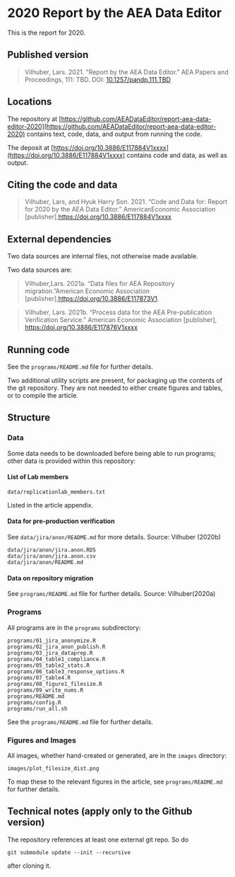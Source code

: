 # 2020 Report by the AEA Data Editor
This is the report for 2020. 

## Published version

> Vilhuber, Lars. 2021. "Report by the AEA Data Editor." AEA Papers and Proceedings, 111: TBD. DOI: [10.1257/pandp.111.TBD](https://doi.org/10.1257/pandp.111.TBD)

## Locations
The repository at [https://github.com/AEADataEditor/report-aea-data-editor-2020](https://github.com/AEADataEditor/report-aea-data-editor-2020) contains text, code, data, and output from running the code. 

The deposit at [https://doi.org/10.3886/E117884V1xxxx](https://doi.org/10.3886/E117884V1xxxx) contains code and data, as well as output. 


## Citing the code and data

> Vilhuber, Lars, and Hyuk Harry Son. 2021. “Code and Data for:  Report for 2020  by  the  AEA  Data  Editor.”  AmericanEconomic  Association  [publisher],https://doi.org/10.3886/E117884V1xxxx


## External dependencies

Two data sources are internal files, not otherwise made available. 

Two data sources are:

> Vilhuber,Lars. 2021a. “Data files for AEA Repository migration.”American Economic Association [publisher],https://doi.org/10.3886/E117873V1.

> Vilhuber,  Lars. 2021b.  “Process  data  for  the AEA  Pre-publication  Verification  Service.” American Economic Association [publisher], https://doi.org/10.3886/E117876V1xxxx

## Running code

See the `programs/README.md` file for further details.

Two additional utility scripts are present, for packaging up the contents of the git repository. They are not needed to either create figures and tables, or to compile the article.

## Structure

### Data

Some data needs to be downloaded before being able to run programs; other data is provided within this repository:

#### List of Lab members

```
data/replicationlab_members.txt
```

Listed in the article appendix.

#### Data for pre-production verification

See `data/jira/anon/README.md` for more details. 
Source: Vilhuber (2020b)

```
data/jira/anon/jira.anon.RDS
data/jira/anon/jira.anon.csv
data/jira/anon/README.md
```

#### Data on repository migration

See `programs/README.md` file for further details.
Source: Vilhuber(2020a)


### Programs

All programs are in the `programs` subdirectory:
```
programs/01_jira_anonymize.R
programs/02_jira_anon_publish.R
programs/03_jira_dataprep.R
programs/04_table1_compliance.R
programs/05_table2_stats.R
programs/06_table3_response_options.R
programs/07_table4.R
programs/08_figure1_filesize.R
programs/09_write_nums.R
programs/README.md
programs/config.R
programs/run_all.sh
```
See the `programs/README.md` file for further details.

### Figures and Images
All images, whether hand-created or generated, are in the `images` directory:

```
images/plot_filesize_dist.png
```

To map these to the relevant figures in the article, see `programs/README.md`  for further details.

## Technical notes (apply only to the Github version)

The repository references at least one external git repo. So do

```
git submodule update --init --recursive
```

after cloning it.

